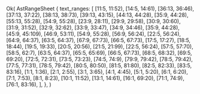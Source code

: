 Ok(
    AstRangeSheet {
        text_ranges: [
            [11:5, 11:52),
            [14:5, 14:61),
            [36:13, 36:46),
            [37:13, 37:22),
            [38:13, 38:73),
            [39:13, 43:15),
            [44:13, 44:28),
            [35:9, 44:28),
            [55:13, 55:28),
            [54:9, 55:28),
            [23:9, 28:11),
            [29:9, 29:58),
            [30:9, 30:60),
            [31:9, 31:52),
            [32:9, 32:62),
            [33:9, 33:47),
            [34:9, 34:46),
            [35:9, 44:28),
            [45:9, 45:109),
            [46:9, 53:11),
            [54:9, 55:28),
            [56:9, 56:24),
            [22:5, 56:24),
            [64:9, 64:37),
            [63:5, 64:37),
            [67:9, 67:73),
            [66:5, 67:73),
            [17:5, 17:27),
            [18:5, 18:44),
            [19:5, 19:33),
            [20:5, 20:56),
            [21:5, 21:99),
            [22:5, 56:24),
            [57:5, 57:70),
            [58:5, 62:7),
            [63:5, 64:37),
            [65:5, 65:69),
            [66:5, 67:73),
            [68:5, 68:32),
            [69:5, 69:20),
            [72:5, 72:31),
            [73:5, 73:23),
            [74:5, 74:9),
            [79:9, 79:42),
            [78:5, 79:42),
            [77:5, 77:31),
            [78:5, 79:42),
            [80:5, 80:50),
            [81:5, 81:80),
            [82:5, 82:33),
            [83:5, 83:16),
            [1:1, 1:36),
            [2:1, 2:55),
            [3:1, 3:65),
            [4:1, 4:45),
            [5:1, 5:20),
            [6:1, 6:20),
            [7:1, 7:53),
            [8:1, 8:23),
            [10:1, 11:52),
            [13:1, 14:61),
            [16:1, 69:20),
            [71:1, 74:9),
            [76:1, 83:16),
        ],
    },
)